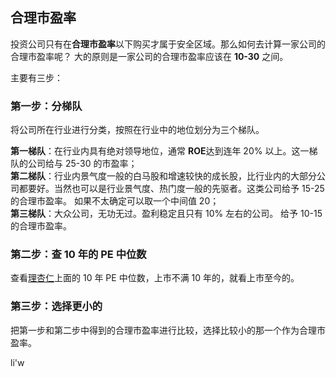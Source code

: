 ##  合理市盈率  

 投资公司只有在**合理市盈率**以下购买才属于安全区域。那么如何去计算一家公司的合理市盈率呢？ 大的原则是一家公司的合理市盈率应该在 **10-30** 之间。   

主要有三步：  

###  第一步：分梯队  

将公司所在行业进行分类，按照在行业中的地位划分为三个梯队。  

**第一梯队**：在行业内具有绝对领导地位，通常 **ROE**达到连年  20% 以上。这一梯队的公司给与 25-30 的市盈率；  
**第二梯队**：行业内景气度一般的白马股和增速较快的成长股，比行业内的大部分公司都要好。当然也可以是行业景气度、热门度一般的先驱者。这类公司给予 15-25  的合理市盈率。  如果不太确定可以取一个中间值 20；  
**第三梯队**：大众公司，无功无过。盈利稳定且只有 10% 左右的公司。  给予 10-15  的合理市盈率。  

###  第二步：查 10 年的 PE 中位数  

查看[理杏仁](https://www.lixinger.com/user/settings/info)上面的 10 年 PE 中位数，上市不满 10 年的，就看上市至今的。    

###  第三步：选择更小的  

把第一步和第二步中得到的合理市盈率进行比较，选择比较小的那一个作为合理市盈率。  



li'w




